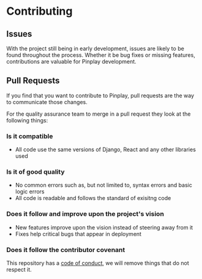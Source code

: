 # Contributing

## Issues
With the project still being in early development, issues are likely to be found throughout the process. Whether it be bug fixes  or missing features, contributions are valuable for Pinplay development. 

## Pull Requests
If you find that you want to contribute to Pinplay, pull requests are the way to communicate those changes. 

For the quality assurance team to merge in a pull request they look at the following things:

### Is it compatible
* All code use the same versions of Django, React and any other libraries used

### Is it of good quality
* No common errors such as, but not limited to, syntax errors and basic logic errors
* All code is readable and follows the standard of exisitng code 
### Does it follow and improve upon the project's vision
* New features improve upon the vision instead of steering away from it
* Fixes help critical bugs that appear in deployment
### Does it follow the contributor covenant
This repository has a  [code of conduct](CODE_OF_CONDUCT.md), we will remove things that do not respect it.
